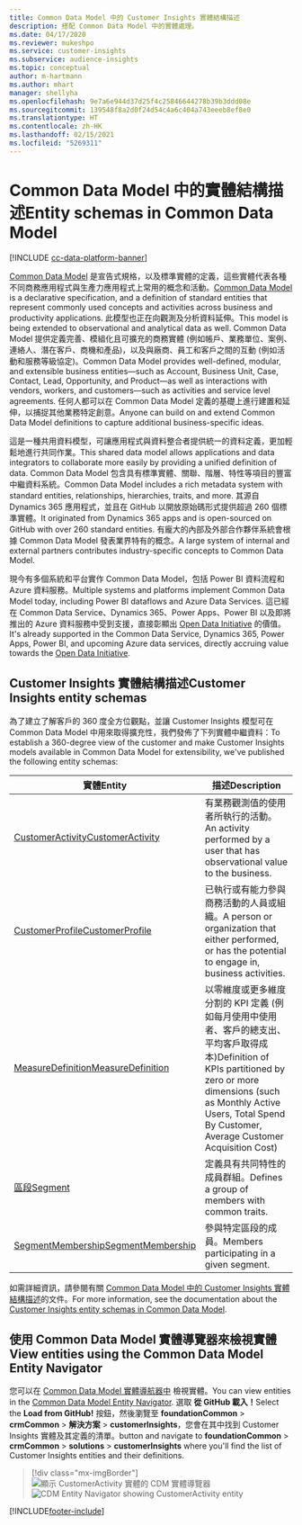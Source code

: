 ```yaml
---
title: Common Data Model 中的 Customer Insights 實體結構描述
description: 搭配 Common Data Model 中的實體處理。
ms.date: 04/17/2020
ms.reviewer: mukeshpo
ms.service: customer-insights
ms.subservice: audience-insights
ms.topic: conceptual
author: m-hartmann
ms.author: mhart
manager: shellyha
ms.openlocfilehash: 9e7a6e944d37d25f4c25846644278b39b3ddd08e
ms.sourcegitcommit: 139548f8a2d0f24d54c4a6c404a743eeeb8ef8e0
ms.translationtype: HT
ms.contentlocale: zh-HK
ms.lasthandoff: 02/15/2021
ms.locfileid: "5269311"
---
```

# <a name="entity-schemas-in-common-data-model"></a><span data-ttu-id="74d73-103">Common Data Model 中的實體結構描述</span><span class="sxs-lookup"><span data-stu-id="74d73-103">Entity schemas in Common Data Model</span></span>

[!INCLUDE [cc-data-platform-banner](../includes/cc-data-platform-banner.md)]

<span data-ttu-id="74d73-104">[Common Data Model](https://docs.microsoft.com/common-data-model/) 是宣告式規格，以及標準實體的定義，這些實體代表各種不同商務應用程式與生產力應用程式上常用的概念和活動。</span><span class="sxs-lookup"><span data-stu-id="74d73-104">[Common Data Model](https://docs.microsoft.com/common-data-model/) is a declarative specification, and a definition of standard entities that represent commonly used concepts and activities across business and productivity applications.</span></span> <span data-ttu-id="74d73-105">此模型也正在向觀測及分析資料延伸。</span><span class="sxs-lookup"><span data-stu-id="74d73-105">This model is being extended to observational and analytical data as well.</span></span> <span data-ttu-id="74d73-106">Common Data Model 提供定義完善、模組化且可擴充的商務實體 (例如帳戶、業務單位、案例、連絡人、潛在客戶、商機和產品)，以及與廠商、員工和客戶之間的互動 (例如活動和服務等級協定)。</span><span class="sxs-lookup"><span data-stu-id="74d73-106">Common Data Model provides well-defined, modular, and extensible business entities—such as Account, Business Unit, Case, Contact, Lead, Opportunity, and Product—as well as interactions with vendors, workers, and customers—such as activities and service level agreements.</span></span> <span data-ttu-id="74d73-107">任何人都可以在 Common Data Model 定義的基礎上進行建置和延伸，以捕捉其他業務特定創意。</span><span class="sxs-lookup"><span data-stu-id="74d73-107">Anyone can build on and extend Common Data Model definitions to capture additional business-specific ideas.</span></span>

<span data-ttu-id="74d73-108">這是一種共用資料模型，可讓應用程式與資料整合者提供統一的資料定義，更加輕鬆地進行共同作業。</span><span class="sxs-lookup"><span data-stu-id="74d73-108">This shared data model allows applications and data integrators to collaborate more easily by providing a unified definition of data.</span></span> <span data-ttu-id="74d73-109">Common Data Model 包含具有標準實體、關聯、階層、特性等項目的豐富中繼資料系統。</span><span class="sxs-lookup"><span data-stu-id="74d73-109">Common Data Model includes a rich metadata system with standard entities, relationships, hierarchies, traits, and more.</span></span> <span data-ttu-id="74d73-110">其源自 Dynamics 365 應用程式，並且在 GitHub 以開放原始碼形式提供超過 260 個標準實體。</span><span class="sxs-lookup"><span data-stu-id="74d73-110">It originated from Dynamics 365 apps and is open-sourced on GitHub with over 260 standard entities.</span></span> <span data-ttu-id="74d73-111">有龐大的內部及外部合作夥伴系統會根據 Common Data Model 發表業界特有的概念。</span><span class="sxs-lookup"><span data-stu-id="74d73-111">A large system of internal and external partners contributes industry-specific concepts to Common Data Model.</span></span>

<span data-ttu-id="74d73-112">現今有多個系統和平台實作 Common Data Model，包括 Power BI 資料流程和 Azure 資料服務。</span><span class="sxs-lookup"><span data-stu-id="74d73-112">Multiple systems and platforms implement Common Data Model today, including Power BI dataflows and Azure Data Services.</span></span> <span data-ttu-id="74d73-113">這已經在 Common Data Service、Dynamics 365、Power Apps、Power BI 以及即將推出的 Azure 資料服務中受到支援，直接彰顯出 [Open Data Initiative](https://www.microsoft.com/open-data-initiative) 的價值。</span><span class="sxs-lookup"><span data-stu-id="74d73-113">It's already supported in the Common Data Service, Dynamics 365, Power Apps, Power BI, and upcoming Azure data services, directly accruing value towards the [Open Data Initiative](https://www.microsoft.com/open-data-initiative).</span></span>

## <a name="customer-insights-entity-schemas"></a><span data-ttu-id="74d73-114">Customer Insights 實體結構描述</span><span class="sxs-lookup"><span data-stu-id="74d73-114">Customer Insights entity schemas</span></span>

<span data-ttu-id="74d73-115">為了建立了解客戶的 360 度全方位觀點，並讓 Customer Insights 模型可在 Common Data Model 中用來取得擴充性，我們發佈了下列實體中繼資料：</span><span class="sxs-lookup"><span data-stu-id="74d73-115">To establish a 360-degree view of the customer and make Customer Insights models available in Common Data Model for extensibility, we've published the following entity schemas:</span></span>

| <span data-ttu-id="74d73-116">實體</span><span class="sxs-lookup"><span data-stu-id="74d73-116">Entity</span></span> | <span data-ttu-id="74d73-117">描述</span><span class="sxs-lookup"><span data-stu-id="74d73-117">Description</span></span> |
|---------|---------|
|[<span data-ttu-id="74d73-118">CustomerActivity</span><span class="sxs-lookup"><span data-stu-id="74d73-118">CustomerActivity</span></span>](https://docs.microsoft.com/common-data-model/schema/core/applicationcommon/foundationcommon/crmcommon/solutions/customerinsights/customeractivity) | <span data-ttu-id="74d73-119">有業務觀測值的使用者所執行的活動。</span><span class="sxs-lookup"><span data-stu-id="74d73-119">An activity performed by a user that has observational value to the business.</span></span> |
|[<span data-ttu-id="74d73-120">CustomerProfile</span><span class="sxs-lookup"><span data-stu-id="74d73-120">CustomerProfile</span></span>](https://docs.microsoft.com/common-data-model/schema/core/applicationcommon/foundationcommon/crmcommon/solutions/customerinsights/customerprofile) | <span data-ttu-id="74d73-121">已執行或有能力參與商務活動的人員或組織。</span><span class="sxs-lookup"><span data-stu-id="74d73-121">A person or organization that either performed, or has the potential to engage in, business activities.</span></span> |
|[<span data-ttu-id="74d73-122">MeasureDefinition</span><span class="sxs-lookup"><span data-stu-id="74d73-122">MeasureDefinition</span></span>](https://docs.microsoft.com/common-data-model/schema/core/applicationcommon/foundationcommon/crmcommon/solutions/customerinsights/measuredefinition) | <span data-ttu-id="74d73-123">以零維度或更多維度分割的 KPI 定義 (例如每月使用中使用者、客戶的總支出、平均客戶取得成本)</span><span class="sxs-lookup"><span data-stu-id="74d73-123">Definition of KPIs partitioned by zero or more dimensions (such as Monthly Active Users, Total Spend By Customer, Average Customer Acquisition Cost)</span></span> |
|[<span data-ttu-id="74d73-124">區段</span><span class="sxs-lookup"><span data-stu-id="74d73-124">Segment</span></span>](https://docs.microsoft.com/common-data-model/schema/core/applicationcommon/foundationcommon/crmcommon/solutions/customerinsights/segment) | <span data-ttu-id="74d73-125">定義具有共同特性的成員群組。</span><span class="sxs-lookup"><span data-stu-id="74d73-125">Defines a group of members with common traits.</span></span> |
|[<span data-ttu-id="74d73-126">SegmentMembership</span><span class="sxs-lookup"><span data-stu-id="74d73-126">SegmentMembership</span></span>](https://docs.microsoft.com/common-data-model/schema/core/applicationcommon/foundationcommon/crmcommon/solutions/customerinsights/segmentmembership) | <span data-ttu-id="74d73-127">參與特定區段的成員。</span><span class="sxs-lookup"><span data-stu-id="74d73-127">Members participating in a given segment.</span></span> |

<span data-ttu-id="74d73-128">如需詳細資訊，請參閱有關 [Common Data Model 中的 Customer Insights 實體結構描述](https://docs.microsoft.com/common-data-model/schema/core/applicationcommon/foundationcommon/crmcommon/solutions/customerinsights/overview)的文件。</span><span class="sxs-lookup"><span data-stu-id="74d73-128">For more information, see the documentation about the [Customer Insights entity schemas in Common Data Model](https://docs.microsoft.com/common-data-model/schema/core/applicationcommon/foundationcommon/crmcommon/solutions/customerinsights/overview).</span></span>

## <a name="view-entities-using-the-common-data-model-entity-navigator"></a><span data-ttu-id="74d73-129">使用 Common Data Model 實體導覽器來檢視實體</span><span class="sxs-lookup"><span data-stu-id="74d73-129">View entities using the Common Data Model Entity Navigator</span></span>

<span data-ttu-id="74d73-130">您可以在 [Common Data Model 實體導航器中](https://microsoft.github.io/CDM/) 檢視實體。</span><span class="sxs-lookup"><span data-stu-id="74d73-130">You can view entities in the [Common Data Model Entity Navigator](https://microsoft.github.io/CDM/).</span></span> <span data-ttu-id="74d73-131">選取 **從 GitHub 載入！**</span><span class="sxs-lookup"><span data-stu-id="74d73-131">Select the **Load from GitHub!**</span></span> <span data-ttu-id="74d73-132">按鈕，然後瀏覽至 **foundationCommon** > **crmCommon** > **解決方案** > **customerInsights**，您會在其中找到 Customer Insights 實體及其定義的清單。</span><span class="sxs-lookup"><span data-stu-id="74d73-132">button and navigate to **foundationCommon** > **crmCommon** > **solutions** > **customerInsights** where you'll find the list of Customer Insights entities and their definitions.</span></span>
> [!div class="mx-imgBorder"]
> <span data-ttu-id="74d73-133">![顯示 CustomerActivity 實體的 CDM 實體導覽器](media/CDM-entity-navigator.png "顯示 CustomerActivity 實體的 CDM 實體導覽器")</span><span class="sxs-lookup"><span data-stu-id="74d73-133">![CDM Entity Navigator showing CustomerActivity entity](media/CDM-entity-navigator.png "CDM Entity Navigator showing CustomerActivity entity")</span></span>


[!INCLUDE[footer-include](../includes/footer-banner.md)]